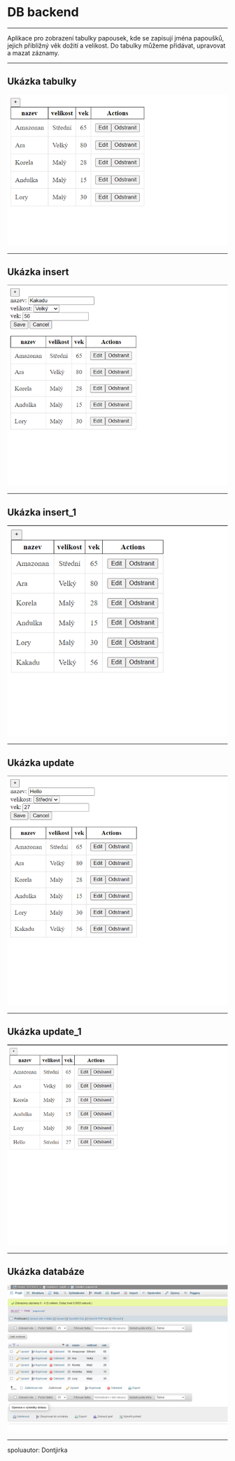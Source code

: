 # DB backend 
___

Aplikace pro zobrazení tabulky papousek, kde se zapisují jména papoušků, jejich přibližný věk dožití a velikost. Do tabulky můžeme přidávat, upravovat a mazat záznamy.

___
## Ukázka tabulky
![](https://github.com/MelliPelli/Homework/blob/master/pap/img/tabulka.png)

___
## Ukázka insert
![](https://github.com/MelliPelli/Homework/blob/master/pap/img/insert.png)

___
## Ukázka insert_1
![](https://github.com/MelliPelli/Homework/blob/master/pap/img/insert_1.png)

___
## Ukázka update
![](https://github.com/MelliPelli/Homework/blob/master/pap/img/update.png)

___
## Ukázka update_1
![](https://github.com/MelliPelli/Homework/blob/master/pap/img/update_1.png)

___
## Ukázka databáze
![](https://github.com/MelliPelli/Homework/blob/master/pap/img/database.png)

___
spoluautor: Dontjirka
